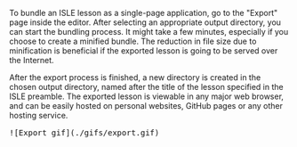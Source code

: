 To bundle an ISLE lesson as a single-page application, go to the "Export" page inside the editor. After selecting an appropriate output directory, you can start the bundling process. It might take a few minutes, especially if you choose to create a minified bundle. The reduction in file size due to minification is beneficial if the exported lesson is going to be served over the Internet.

After the export process is finished, a new directory is created in the chosen output directory, named after the title of the lesson specified in the ISLE preamble. The exported lesson is viewable in any major web browser, and can be easily hosted on personal websites, GitHub pages or any other hosting service.

<kbd>
![Export gif](./gifs/export.gif)
</kbd>
